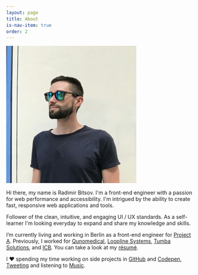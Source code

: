 ```yaml
---
layout: page
title: About
is-nav-item: true
order: 2
---
```


<p class="u-textAlignCenter">
  <img src="/uploads/2017/08/profile1.jpg" alt="Profile" class="o-img--roundedSmall">
</p>

Hi there, my name is Radimir Bitsov. I'm a front-end engineer with a passion for web performance and accessibility.
I'm intrigued by the ability to create fast, responsive web applications and tools.

Follower of the clean, intuitive, and engaging UI / UX standards. As a self-learner
I'm looking everyday to expand and share my knowledge and skills.

I’m currently living and working in Berlin as a front-end engineer for [Project A](https://www.project-a.com/en).
Previously, I worked for [Qunomedical](https://www.qunomedical.com/en/), [Loopline Systems](http://www.loopline-systems.com/en), [Tumba Solutions](http://tumba.solutions/), and [ICB](http://www.icb.bg/).
You can take a look at my [résumé](https://www.dropbox.com/s/vosnjb7xu0fej7o/Resume.pdf?dl=0).

I <span class="c-heart">❤︎</span> spending my time working on side projects in
[GitHub](https://github.com/radibit) and [Codepen](https://codepen.io/radibit/),
[Tweeting](https://twitter.com/radibit) and listening to
[Music](https://play.spotify.com/user/radimir.bitsov/playlist/0sxE6ypafdZWLL1eiuN3ZZ).

